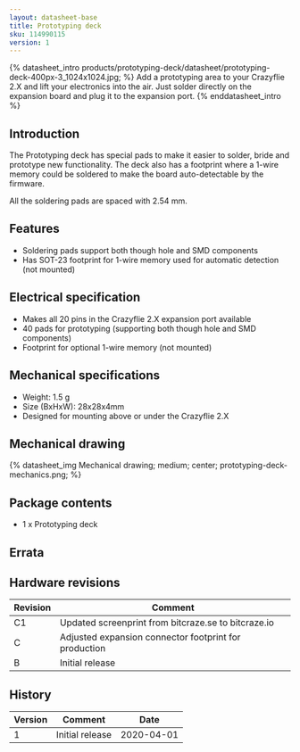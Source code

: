 ```yaml
---
layout: datasheet-base
title: Prototyping deck
sku: 114990115
version: 1
---
```


{% datasheet_intro products/prototyping-deck/datasheet/prototyping-deck-400px-3_1024x1024.jpg; %}
Add a prototyping area to your Crazyflie 2.X and lift your electronics into the air.
Just solder directly on the expansion board and plug it to the expansion port.
{% enddatasheet_intro %}

## Introduction

The Prototyping deck has special pads to make it easier to solder, bride and prototype new
functionality. The deck also has a footprint
where a 1-wire memory could be soldered to make the board auto-detectable by the firmware.

All the soldering pads are spaced with 2.54 mm.

## Features

* Soldering pads support both though hole and SMD components
* Has SOT-23 footprint for 1-wire memory used for automatic detection (not mounted)

## Electrical specification

* Makes all 20 pins in the Crazyflie 2.X expansion port available
* 40 pads for prototyping (supporting both though hole and SMD components)
* Footprint for optional 1-wire memory (not mounted)

## Mechanical specifications

* Weight: 1.5 g
* Size (BxHxW): 28x28x4mm
* Designed for mounting above or under the Crazyflie 2.X

## Mechanical drawing

{% datasheet_img Mechanical drawing; medium; center; prototyping-deck-mechanics.png; %}

## Package contents

* 1 x Prototyping deck

## Errata

## Hardware revisions

| Revision | Comment |
| ------- | ------- |
| C1 | Updated screenprint from bitcraze.se to bitcraze.io |
| C | Adjusted expansion connector footprint for production |
| B | Initial release |

## History

| Version | Comment | Date |
| ------- | ------- | ---- |
| 1 | Initial release | 2020-04-01 |
